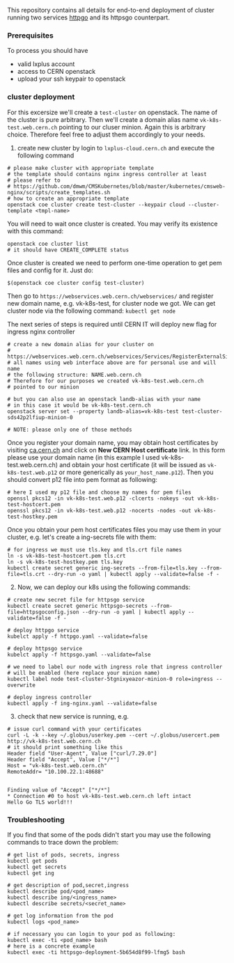 This repository contains all details for end-to-end deployment
of cluster running two services 
[httpgo](https://github.com/dmwm/CMSKubernetes/tree/master/docker/httpgo)
and its httpsgo counterpart.

### Prerequisites
To process you should have
- valid lxplus account
- access to CERN openstack
- upload your ssh keypair to openstack

### cluster deployment
For this excersize we'll create a `test-cluster` on openstack.
The name of the cluster is pure arbitrary. Then we'll create
a domain alias name `vk-k8s-test.web.cern.ch` pointing to
our cluser minion. Again this is arbitrary choice. Therefore
feel free to adjust them accordingly to your needs.

1. create new cluster by login to `lxplus-cloud.cern.ch` and execute the
   following command

```
# please make cluster with appropriate template
# the template should contains nginx ingress controller at least
# please refer to
# https://github.com/dmwm/CMSKubernetes/blob/master/kubernetes/cmsweb-nginx/scripts/create_templates.sh
# how to create an appropriate template
openstack coe cluster create test-cluster --keypair cloud --cluster-template <tmpl-name>
```

You will need to wait once cluster is created. You may verify its existence
with this command:
```
openstack coe cluster list
# it should have CREATE_COMPLETE status
```

Once cluster is created we need to perform one-time operation to get pem files
and config for it. Just do:
```
$(openstack coe cluster config test-cluster)
```

Then go to `https://webservices.web.cern.ch/webservices/` and register new
domain name, e.g. vk-k8s-test, for cluster node we got. We can get cluster node via
the following command:
`
kubectl get node
`

The next series of steps is required until CERN IT will deploy new flag for
ingress nginx controller
```
# create a new domain alias for your cluster on
# https://webservices.web.cern.ch/webservices/Services/RegisterExternalSite/Default.aspx
# all names using web interface above are for personal use and will name
# the following structure: NAME.web.cern.ch
# Therefore for our purposes we created vk-k8s-test.web.cern.ch
# pointed to our minion

# but you can also use an openstack landb-alias with your name
# in this case it would be vk-k8s-test.cern.ch
openstack server set --property landb-alias=vk-k8s-test test-cluster-sds42p2lfiup-minion-0

# NOTE: please only one of those methods
```

Once you register your domain name, you may obtain host certificates
by visiting [ca.cern.ch](https://ca.cern.ch/ca/) and click on
**New CERN Host certificate** link. In this form please use your
domain name (in this example I used vk-k8s-test.web.cern.ch)
and obtain your host certificate (it will be issued as `vk-k8s-test.web.p12`
or more generically as `your_host_name.p12`). Then you should convert p12
file into pem format as following:
```
# here I used my p12 file and choose my names for pem files
openssl pkcs12 -in vk-k8s-test.web.p12 -clcerts -nokeys -out vk-k8s-test-hostcert.pem
openssl pkcs12 -in vk-k8s-test.web.p12 -nocerts -nodes -out vk-k8s-test-hostkey.pem
```

Once you obtain your pem host certificates files you may use them
in your cluster, e.g. let's create a ing-secrets file with them:
```
# for ingress we must use tls.key and tls.crt file names
ln -s vk-k8s-test-hostcert.pem tls.crt
ln -s vk-k8s-test-hostkey.pem tls.key
kubectl create secret generic ing-secrets --from-file=tls.key --from-file=tls.crt --dry-run -o yaml | kubectl apply --validate=false -f -
```

2. Now, we can deploy our k8s using the following commands:
```
# create new secret file for httpsgo service
kubectl create secret generic httpsgo-secrets --from-file=httpsgoconfig.json --dry-run -o yaml | kubectl apply --validate=false -f -

# deploy httpgo service
kubelct apply -f httpgo.yaml --validate=false

# deploy httpsgo service
kubelct apply -f httpsgo.yaml --validate=false

# we need to label our node with ingress role that ingress controller
# will be enabled (here replace your minion name)
kubectl label node test-cluster-5tgnixyeazor-minion-0 role=ingress --overwrite

# deploy ingress controller
kubectl apply -f ing-nginx.yaml --validate=false
```

3. check that new service is running, e.g. 
```
# issue curl command with your certificates
curl -L -k --key ~/.globus/userkey.pem --cert ~/.globus/usercert.pem http://vk-k8s-test.web.cern.ch
# it should print something like this
Header field "User-Agent", Value ["curl/7.29.0"]
Header field "Accept", Value ["*/*"]
Host = "vk-k8s-test.web.cern.ch"
RemoteAddr= "10.100.22.1:48688"


Finding value of "Accept" ["*/*"]
* Connection #0 to host vk-k8s-test.web.cern.ch left intact
Hello Go TLS world!!!
```

### Troubleshooting
If you find that some of the pods didn't start you may use the following
commands to trace down the problem:
```
# get list of pods, secrets, ingress
kubectl get pods
kubectl get secrets
kubectl get ing

# get description of pod,secret,ingress
kubectl describe pod/<pod_name>
kubectl describe ing/<ingress_name>
kubectl describe secrets/<secret_name>

# get log information from the pod
kubectl logs <pod_name>

# if necessary you can login to your pod as following:
kubectl exec -ti <pod_name> bash
# here is a concrete example
kubectl exec -ti httpsgo-deployment-5b654d8f99-lfmg5 bash
```
